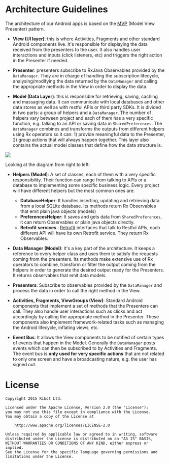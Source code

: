 # Architecture Guidelines

The architecture of our Android apps is based on the [MVP](https://en.wikipedia.org/wiki/Model%E2%80%93view%E2%80%93presenter) (Model View Presenter) pattern.

* __View (UI layer)__: this is where Activities, Fragments and other standard Android components live. It's responsible for displaying the data received from the presenters to the user. It also handles user interactions and inputs (click listeners, etc) and triggers the right action in the Presenter if needed.

* __Presenter__: presenters subscribe to RxJava Observables provided by the `DataManager`. They are in charge of handling the subscription lifecycle, analysing/modifying the data returned by the `DataManager` and calling the appropriate methods in the View in order to display the data.

* __Model (Data Layer)__: this is responsible for retrieving, saving, caching and massaging data. It can communicate with local databases and other data stores as well as with restful APIs or third party SDKs. It is divided in two parts: a group of helpers and a `DataManager`. The number of helpers vary between project and each of them has a very specific function, e.g. talking to an API or saving data in `SharedPreferences`. The `DataManager` combines and transforms the outputs from different helpers using Rx operators so it can: 1) provide meaningful data to the Presenter,  2) group actions that will always happen together. This layer also contains the actual model classes that define how the data structure is.

![](architecture_diagram.png)

Looking at the diagram from right to left:

* __Helpers (Model)__: A set of classes, each of them with a very specific responsibility. Their function can range from talking to APIs or a database to implementing some specific business logic. Every project will have different helpers but the most common ones are:
	- __DatabaseHelper__: It handles inserting, updating and retrieving data from a local SQLite database. Its methods return Rx Observables that emit plain java objects (models)
	- __PreferencesHelper__: It saves and gets data from `SharedPreferences`, it can return Observables or plain java objects directly.
	- __Retrofit services__ : [Retrofit](http://square.github.io/retrofit) interfaces that talk to Restful APIs, each different API will have its own Retrofit service. They return Rx Observables.

* __Data Manager (Model)__: It's a key part of the architecture. It keeps a reference to every helper class and uses them to satisfy the requests coming from the presenters. Its methods make extensive use of Rx operators to combine, transform or filter the output coming from the helpers in order to generate the desired output ready for the Presenters. It returns observables that emit data models.

* __Presenters__: Subscribe to observables provided by the `DataManager` and process the data in order to call the right method in the View.

* __Activities, Fragments, ViewGroups (View)__: Standard Android components that implement a set of methods that the Presenters can call. They also handle user interactions such as clicks and act accordingly by calling the appropriate method in the Presenter. These components also implement framework-related tasks such as managing the Android lifecycle, inflating views, etc.

* __Event Bus__: It allows the View components to be notified of certain types of events that happen in the Model. Generally the  `DataManager` posts events which can then be subscribed to by Activities and Fragments. The event bus is __only used for very specific actions__ that are not related to only one screen and have a broadcasting nature, e.g. the user has signed out.

# License

```
Copyright 2015 Ribot Ltd.

Licensed under the Apache License, Version 2.0 (the "License");
you may not use this file except in compliance with the License.
You may obtain a copy of the License at

    http://www.apache.org/licenses/LICENSE-2.0

Unless required by applicable law or agreed to in writing, software
distributed under the License is distributed on an "AS IS" BASIS,
WITHOUT WARRANTIES OR CONDITIONS OF ANY KIND, either express or implied.
See the License for the specific language governing permissions and
limitations under the License.
```
